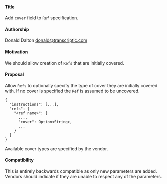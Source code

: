 #### **Title**
Add `cover` field to `Ref` specification.

#### **Authorship**
Donald Dalton <donald@transcriptic.com>

#### **Motivation**
We should allow creation of `Refs` that are initially covered.

#### **Proposal**
Allow `Refs` to optionally specify the type of cover they are initially covered with. If no cover is specified the `Ref` is assumed to be uncovered.

```
{
  "instructions": [...],
  "refs": {
    "<ref name>": {
      ...,
      "cover": Option<String>,
      ...
    }
  }
}
```

Available cover types are specified by the vendor.

#### **Compatibility**
This is entirely backwards compatible as only new parameters are added. Vendors should indicate if they are unable to respect any of the parameters.
